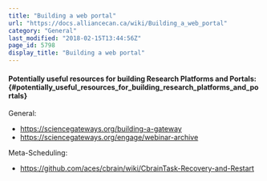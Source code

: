 ```yaml
---
title: "Building a web portal"
url: "https://docs.alliancecan.ca/wiki/Building_a_web_portal"
category: "General"
last_modified: "2018-02-15T13:44:56Z"
page_id: 5798
display_title: "Building a web portal"
---
```


#### Potentially useful resources for building Research Platforms and Portals: {#potentially_useful_resources_for_building_research_platforms_and_portals}

General:

- <https://sciencegateways.org/building-a-gateway>
- <https://sciencegateways.org/engage/webinar-archive>

Meta-Scheduling:

- <https://github.com/aces/cbrain/wiki/CbrainTask-Recovery-and-Restart>
